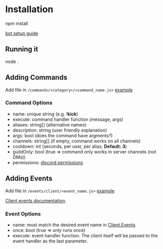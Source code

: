 # Installation

npm install

[bot setup guide](https://discordjs.guide/preparations/setting-up-a-bot-application.html)

## Running it

node .

## Adding Commands

Add file in `/commands/<category>/<command_name.js>` [example](commands/fun/hello.js)

### Command Options

- name: unique string (e.g. !**kick**)
- execute: command handler function (message, args)
- aliases: string[] (alternative names)
- description: string (user friendly explanation)
- args: bool (does the command have argments?)
- channels: string[] (if empty, command works on all channels)
- cooldown: int (seconds, per user, per alias; **Default: 3**)
- guildOnly: bool (true => command only works in server channels (not DMs))
- permissions: [discord permissions](https://discordjs.guide/command-handling/adding-features.html#command-permissions)

## Adding Events

Add file in `/events/client/<event_name.js>` [example](events/client/hello.js)

[Client events documentation](https://discord.js.org/#/docs/main/stable/class/Client).

### Event Options

- name: must match the desired event name in [Client.Events](https://discord.js.org/#/docs/main/stable/class/Client?scrollTo=e-channelCreate).
- once: bool (true => only runs once)
- execute: event handler function. The client itself will be passed to the event handler as the last parameter.
